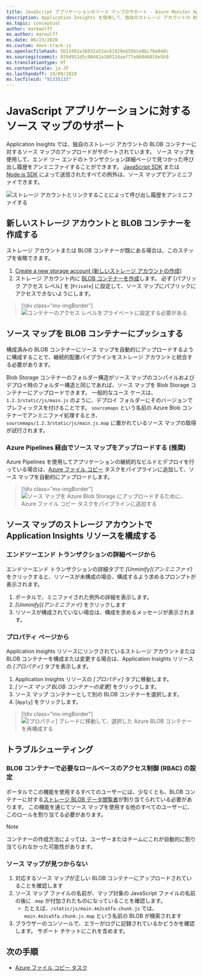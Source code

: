 ```yaml
---
title: JavaScript アプリケーションのソース マップのサポート - Azure Monitor Application Insights
description: Application Insights を使用して、独自のストレージ アカウントの BLOB コンテナーにソース マップをアップロードする方法について説明します。
ms.topic: conceptual
author: markwolff
ms.author: marwolff
ms.date: 06/23/2020
ms.custom: devx-track-js
ms.openlocfilehash: 5b15492a36032a53ac81929eb55bce0bc70e040c
ms.sourcegitcommit: 829d951d5c90442a38012daaf77e86046018e5b9
ms.translationtype: HT
ms.contentlocale: ja-JP
ms.lasthandoff: 10/09/2020
ms.locfileid: "91335133"
---
```

# <a name="source-map-support-for-javascript-applications"></a>JavaScript アプリケーションに対するソース マップのサポート

Application Insights では、独自のストレージ アカウントの BLOB コンテナーに対するソース マップのアップロードがサポートされています。
ソース マップを使用して、エンド ツー エンドのトランザクション詳細ページで見つかった呼び出し履歴をアンミニファイすることができます。 [JavaScript SDK][ApplicationInsights-JS] または [Node.js SDK][ApplicationInsights-Node.js] によって送信されたすべての例外は、ソース マップでアンミニファイできます。

![ストレージ アカウントとリンクすることによって呼び出し履歴をアンミニファイする](./media/source-map-support/details-unminify.gif)

## <a name="create-a-new-storage-account-and-blob-container"></a>新しいストレージ アカウントと BLOB コンテナーを作成する

ストレージ アカウントまたは BLOB コンテナーが既にある場合は、このステップを省略できます。

1. [Create a new storage account \(新しいストレージ アカウントの作成\)][create storage account]
2. ストレージ アカウント内に [BLOB コンテナーを作成][create blob container]します。 必ず [パブリック アクセス レベル] を [`Private`] に設定して、ソース マップにパブリックにアクセスできないようにします。

> [!div class="mx-imgBorder"]
>![コンテナーのアクセス レベルをプライベートに設定する必要がある](./media/source-map-support/container-access-level.png)

## <a name="push-your-source-maps-to-your-blob-container"></a>ソース マップを BLOB コンテナーにプッシュする

構成済みの BLOB コンテナーにソース マップを自動的にアップロードするように構成することで、継続的配置パイプラインをストレージ アカウントと統合する必要があります。

Blob Storage コンテナーのフォルダー構造がソース マップのコンパイルおよびデプロイ時のフォルダー構造と同じであれば、ソース マップを Blob Storage コンテナーにアップロードできます。 一般的なユース ケースは、`1.2.3/static/js/main.js` のように、デプロイ フォルダーにそのバージョンでプレフィックスを付けることです。 `sourcemaps` という名前の Azure Blob コンテナーでアンミニファイ処理するとき、`sourcemaps/1.2.3/static/js/main.js.map` に置かれているソース マップの取得が試行されます。

### <a name="upload-source-maps-via-azure-pipelines-recommended"></a>Azure Pipelines 経由でソース マップをアップロードする (推奨)

Azure Pipelines を使用してアプリケーションの継続的なビルドとデプロイを行っている場合は、[Azure ファイル コピー][azure file copy] タスクをパイプラインに追加して、ソース マップを自動的にアップロードします。

> [!div class="mx-imgBorder"]
> ![ソース マップを Azure Blob Storage にアップロードするために、Azure ファイル コピー タスクをパイプラインに追加する](./media/source-map-support/azure-file-copy.png)

## <a name="configure-your-application-insights-resource-with-a-source-map-storage-account"></a>ソース マップのストレージ アカウントで Application Insights リソースを構成する

### <a name="from-the-end-to-end-transaction-details-page"></a>エンドツーエンド トランザクションの詳細ページから

エンドツーエンド トランザクションの詳細タブで *[Unminify]\(アンミニファイ\)* をクリックすると、リソースが未構成の場合、構成するよう求めるプロンプトが表示されます。

1. ポータルで、ミニファイされた例外の詳細を表示します。
2. *[Unminify]\(アンミニファイ\)* をクリックします
3. リソースが構成されていない場合は、構成を求めるメッセージが表示されます。

### <a name="from-the-properties-page"></a>プロパティ ページから

Application Insights リソースにリンクされているストレージ アカウントまたは BLOB コンテナーを構成または変更する場合は、Application Insights リソースの *[プロパティ]* タブを表示します。

1. Application Insights リソースの *[プロパティ]* タブに移動します。
2. *[ソース マップ BLOB コンテナーの変更]* をクリックします。
3. ソース マップ コンテナーとして別の BLOB コンテナーを選択します。
4. [`Apply`] をクリックします。

> [!div class="mx-imgBorder"]
> ![[プロパティ] ブレードに移動して、選択した Azure BLOB コンテナーを再構成する](./media/source-map-support/reconfigure.png)

## <a name="troubleshooting"></a>トラブルシューティング

### <a name="required-role-based-access-control-rbac-settings-on-your-blob-container"></a>BLOB コンテナーで必要なロールベースのアクセス制御 (RBAC) の設定

ポータルでこの機能を使用するすべてのユーザーには、少なくとも、BLOB コンテナーに対する[ストレージ BLOB データ閲覧者][storage blob data reader]が割り当てられている必要があります。 この機能を通じてソース マップを使用する他のすべてのユーザーに、このロールを割り当てる必要があります。

> [!NOTE]
> コンテナーの作成方法によっては、ユーザーまたはチームにこれが自動的に割り当てられなかった可能性があります。

### <a name="source-map-not-found"></a>ソース マップが見つからない

1. 対応するソース マップが正しい BLOB コンテナーにアップロードされていることを確認します
2. ソース マップ ファイルの名前が、マップ対象の JavaScript ファイルの名前の後に `.map` が付加されたものになっていることを確認します。
    - たとえば、`/static/js/main.4e2ca5fa.chunk.js` では、`main.4e2ca5fa.chunk.js.map` という名前の BLOB が検索されます
3. ブラウザーのコンソールで、エラーがログに記録されているかどうかを確認します。 サポート チケットにこれを含めます。

## <a name="next-steps"></a>次の手順

* [Azure ファイル コピー タスク](/azure/devops/pipelines/tasks/deploy/azure-file-copy?view=azure-devops)


<!-- Remote URLs -->
[create storage account]: ../../storage/common/storage-account-create.md?toc=%2Fazure%2Fstorage%2Fblobs%2Ftoc.json&tabs=azure-portal
[create blob container]: ../../storage/blobs/storage-quickstart-blobs-portal.md
[storage blob data reader]: ../../role-based-access-control/built-in-roles.md#storage-blob-data-reader
[ApplicationInsights-JS]: https://github.com/microsoft/applicationinsights-js
[ApplicationInsights-Node.js]: https://github.com/microsoft/applicationinsights-node.js
[azure file copy]: https://aka.ms/azurefilecopyreadme
